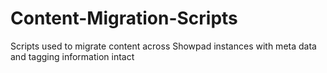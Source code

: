 # Content-Migration-Scripts
Scripts used to migrate content across Showpad instances with meta data and tagging information intact
